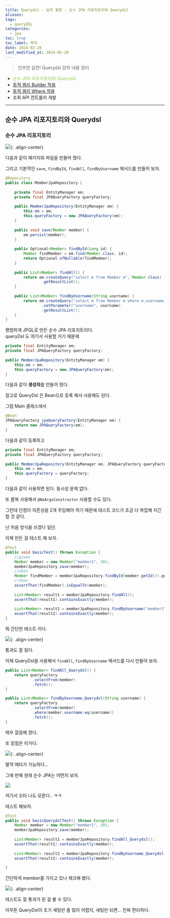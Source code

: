 ```yaml
---
title: Querydsl - 실무 활용 - 순수 JPA 리포지토리와 Querydsl
aliases: 
tags:
  - queryDSL
categories:
  - jpa
toc: true
toc_label: 목차
date: 2024-02-28
last_modified_at: 2024-02-28
---
```

> 인프런 실전! Querydsl 강의 내용 정리

- <font color="#92d050">순수 JPA 리포지토리와 Querydsl</font>
- [동적 쿼리 Builder 적용](https://iamminseongkim.github.io/jpa/Querydsl-%EB%8F%99%EC%A0%81-%EC%BF%BC%EB%A6%AC%EC%99%80-%EC%84%B1%EB%8A%A5-%EC%B5%9C%EC%A0%81%ED%99%94-%EC%A1%B0%ED%9A%8C-Builder-%EC%82%AC%EC%9A%A9/)
- [동적 쿼리 Where 적용](https://iamminseongkim.github.io/jpa/Querydsl-%EB%8F%99%EC%A0%81-%EC%BF%BC%EB%A6%AC-Where-%EC%A0%81%EC%9A%A9/)
- 조회 API 컨트롤러 개발

--- 
## 순수 JPA 리포지토리와 Querydsl

### 순수 JPA 리포지토리

![](https://i.imgur.com/bFCD8jl.png){: .align-center}

다음과 같이 패키지와 파일을 만들어 줬다.

그리고 기본적인 `save`, `findById`, `findAll`, `findByUsername` 메서드를 만들어 보자.

```java
@Repository  
public class MemberJpaRepository {  
  
    private final EntityManager em;  
    private final JPAQueryFactory queryFactory;  
      
    public MemberJpaRepository(EntityManager em) {  
        this.em = em;  
        this.queryFactory = new JPAQueryFactory(em);  
    }   
    
    public void save(Member member) {  
        em.persist(member);  
    }
        
    public Optional<Member> findById(Long id) {  
        Member findMember = em.find(Member.class, id);  
        return Optional.ofNullable(findMember);  
    }
        
    public List<Member> findAll() {  
        return em.createQuery("select m from Member m", Member.class)  
                .getResultList();  
    }
      
    public List<Member> findByUsername(String username) {  
        return em.createQuery("select m from Member m where m.username = :username", Member.class)  
                .setParameter("username", username)  
                .getResultList();  
    }  
}
```

평범하게 JPQL로 만든 순수 JPA 리포지토리다. <br>queryDsl 도 여기서 사용할 거기 때문에 

```java
private final EntityManager em;  
private final JPAQueryFactory queryFactory;  
  
public MemberJpaRepository(EntityManager em) {  
	this.em = em;  
	this.queryFactory = new JPAQueryFactory(em);  
}  
```

다음과 같이 **생성자**를 만들어 줬다.

참고로 QueryDsl 은 Bean으로 등록 해서 사용해도 된다. 

그럼 Main 클래스에서 

```java
@Bean  
JPAQueryFactory jpaQueryFactory(EntityManager em) {  
    return new JPAQueryFactory(em);  
}
```
다음과 같이 등록하고

```java
private final EntityManager em;  
private final JPAQueryFactory queryFactory;  
  
public MemberJpaRepository(EntityManager em, JPAQueryFactory queryFactory) {  
    this.em = em;  
    this.queryFactory = queryFactory;  
}
```

다음과 같이 사용하면 된다. 동시성 문제 없다.

또 롬복 사용해서 `@NoArgsConstructor` 사용할 수도 있다.

그런데 단점이 의존성을 2개 주입해야 하기 때문에 테스트 코드가 조금 더 복잡해 지긴 할 것 같다.

난 처음 방식을 쓰겠다 일단.


이제 만든 걸 테스트 해 보자.

```java
@Test  
public void basicTest() throws Exception {  
    //given  
    Member member = new Member("member1", 10);  
    memberJpaRepository.save(member);  
    //when  
    Member findMember = memberJpaRepository.findById(member.getId()).get();  
    //then  
    assertThat(findMember).isEqualTo(member);  
  
    List<Member> result1 = memberJpaRepository.findAll();  
    assertThat(result1).containsExactly(member);  
  
    List<Member> result2 = memberJpaRepository.findByUsername("member1");  
    assertThat(result2).containsExactly(member);  
}
```

뭐 간단한 테스트 이다.

![](https://i.imgur.com/HiNCYYw.png){: .align-center}

통과도 잘 됬다.

이제 QueryDsl을 사용해서 `findAll`, `findByUsername` 메서드를 다시 만들어 보자.

```java
public List<Member> findAll_Querydsl() {  
    return queryFactory  
            .selectFrom(member)  
            .fetch();  
}

public List<Member> findByUsername_Querydsl(String username) {  
    return queryFactory  
            .selectFrom(member)  
            .where(member.username.eq(username))  
            .fetch();  
}

```

매우 깔끔해 졌다.

또 장점은 이거다.

![](https://i.imgur.com/tVTa1nD.gif){: .align-center}

딸깍 메타가 가능하다...

그에 반해 원래 순수 JPA는 어떤지 보자.

![](https://i.imgur.com/nLXWLSs.gif)

저기서 오타 나도 모른다.. ㅋㅋ

테스트 해보자.

```java
@Test  
public void basicQuerydslTest() throws Exception {  
    Member member = new Member("member1", 10);  
    memberJpaRepository.save(member);  
  
    List<Member> result1 = memberJpaRepository.findAll_Querydsl();  
    assertThat(result1).containsExactly(member);  
  
    List<Member> result2 = memberJpaRepository.findByUsername_Querydsl("member1");  
    assertThat(result2).containsExactly(member);  
  
}
```
간단하게 member를 가지고 있나 체크해 봤다.


![](https://i.imgur.com/X94dXEq.png){: .align-center}

테스트도 잘 통과가 된 걸 볼 수 있다.

아무튼 QueryDsl이 초기 세팅만 좀 많이 어렵지, 세팅만 되면... 진짜 편리하다.



